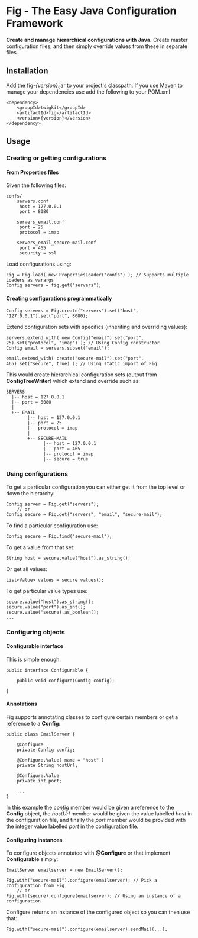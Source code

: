 Fig - The Easy Java Configuration Framework
========

**Create and manage hierarchical configurations with Java.**
Create master configuration files, and then simply override values from these in separate files.

Installation
------------

Add the fig-*{version}*.jar to your project's classpath. If you use [Maven][Maven] to manage your dependencies use add the following to your POM.xml

    <dependency>
        <groupId>twigkit</groupId>
        <artifactId>fig</artifactId>
        <version>{version}</version>
    </dependency>


Usage
-----

### Creating or getting configurations ###

#### From Properties files ####

Given the following files:

    confs/
        servers.conf
         host = 127.0.0.1
         port = 8080

        servers_email.conf
         port = 25
         protocol = imap

        servers_email_secure-mail.conf
         port = 465
         security = ssl

Load configurations using:

    Fig = Fig.load( new PropertiesLoader("confs") ); // Supports multiple Loaders as varargs
    Config servers = fig.get("servers");

#### Creating configurations programmatically ####

    Config servers = Fig.create("servers").set("host", "127.0.0.1").set("port", 8080);

Extend configuration sets with specifics (inheriting and overriding values):

    servers.extend_with( new Config("email").set("port", 25).set("protocol", "imap") ); // Using Config constructor
    Config email = servers.subset("email");

    email.extend_with( create("secure-mail").set("port", 465).set("secure", true) ); // Using static import of Fig

This would create hierarchical configuration sets (output from **ConfigTreeWriter**) which extend and override such as:

    SERVERS
      |-- host = 127.0.0.1
      |-- port = 8080
      |
      +-- EMAIL
            |-- host = 127.0.0.1
            |-- port = 25
            |-- protocol = imap
            |
            +-- SECURE-MAIL
                  |-- host = 127.0.0.1
                  |-- port = 465
                  |-- protocol = imap
                  |-- secure = true


### Using configurations ###

To get a particular configuration you can either get it from the top level or down the hierarchy:

    Config server = Fig.get("servers");
        // or
    Config secure = Fig.get("servers", "email", "secure-mail");

To find a particular configuration use:

    Config secure = Fig.find("secure-mail");

To get a value from that set:

    String host = secure.value("host").as_string();

Or get all values:

    List<Value> values = secure.values();

To get particular value types use:

    secure.value("host").as_string();
    secure.value("port").as_int();
    secure.value("secure).as_boolean();
    ...

### Configuring objects ###

#### Configurable interface ####

This is simple enough.

    public interface Configurable {

        public void configure(Config config);

    }

#### Annotations ####

Fig supports annotating classes to configure certain members or get a reference to a **Config**:

    public class EmailServer {

        @Configure
        private Config config;

        @Configure.Value( name = "host" )
        private String hostUrl;

        @Configure.Value
        private int port;

        ...
    }

In this example the *config* member would be given a reference to the **Config** object, the *hostUrl* member would be
given the value labelled *host* in the configuration file, and finally the *port* member would be provided with the integer
value labelled *port* in the configuration file.

#### Configuring instances ####

To configure objects annotated with **@Configure** or that implement **Configurable** simply:

    EmailServer emailserver = new EmailServer();

    Fig.with("secure-mail").configure(emailserver); // Pick a configuration from Fig
        // or
    Fig.with(secure).configure(emailserver); // Using an instance of a configuration

Configure returns an instance of the configured object so you can then use that:

    Fig.with("secure-mail").configure(emailserver).sendMail(...);


[TwigKit]: http://www.twigkit.com/
[Maven]: http://maven.apache.org/